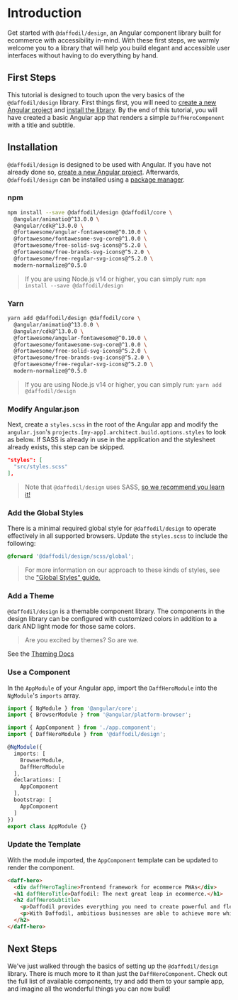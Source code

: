 # Introduction
Get started with `@daffodil/design`, an Angular component library built for ecommerce with accessibility in-mind. With these first steps, we warmly welcome you to a library that will help you build elegant and accessible user interfaces without having to do everything by hand. 

## First Steps
This tutorial is designed to touch upon the very basics of the `@daffodil/design` library. First things first, you will need to [create a new Angular project](https://angular.io/cli) and [install the library](#installation). By the end of this tutorial, you will have created a basic Angular app that renders a simple `DaffHeroComponent` with a title and subtitle.

## Installation
`@daffodil/design` is designed to be used with Angular. If you have not already done so, [create a new Angular project](https://angular.io/cli). Afterwards, `@daffodil/design` can be installed using a [package manager](https://www.npmjs.com/package/@daffodil/design).

### npm
```bash
npm install --save @daffodil/design @daffodil/core \
  @angular/animatio@^13.0.0 \
  @angular/cdk@^13.0.0 \
  @fortawesome/angular-fontawesome@^0.10.0 \
  @fortawesome/fontawesome-svg-core@^1.0.0 \
  @fortawesome/free-solid-svg-icons@^5.2.0 \
  @fortawesome/free-brands-svg-icons@^5.2.0 \
  @fortawesome/free-regular-svg-icons@^5.2.0 \
  modern-normalize@^0.5.0
```

> If you are using Node.js v14 or higher, you can simply run: `npm install --save @daffodil/design`

### Yarn
```bash
yarn add @daffodil/design @daffodil/core \
  @angular/animatio@^13.0.0 \
  @angular/cdk@^13.0.0 \
  @fortawesome/angular-fontawesome@^0.10.0 \
  @fortawesome/fontawesome-svg-core@^1.0.0 \
  @fortawesome/free-solid-svg-icons@^5.2.0 \
  @fortawesome/free-brands-svg-icons@^5.2.0 \
  @fortawesome/free-regular-svg-icons@^5.2.0 \
  modern-normalize@^0.5.0
```

> If you are using Node.js v14 or higher, you can simply run: `yarn add @daffodil/design`

### Modify Angular.json
Next, create a `styles.scss` in the root of the Angular app and modify the `angular.json`'s `projects.[my-app].architect.build.options.styles` to look as below. If SASS is already in use in the application and the stylesheet already exists, this step can be skipped.

```json
"styles": [
  "src/styles.scss"
],
```

> Note that `@daffodil/design` uses SASS, [so we recommend you learn it!](https://sass-lang.com/)

### Add the Global Styles
There is a minimal required global style for `@daffodil/design` to operate effectively in all supported browsers. Update the `styles.scss` to include the following:

```scss
@forward '@daffodil/design/scss/global';
```

> For more information on our approach to these kinds of styles, see the ["Global Styles" guide.](./global-styles.md)

### Add a Theme
`@daffodil/design` is a themable component library. The components in the design library can be configured with customized colors in addition to a dark AND light mode for those same colors.

> Are you excited by themes? So are we.

See the [Theming Docs](../scss/theming/README.md)

### Use a Component
In the `AppModule` of your Angular app, import the `DaffHeroModule` into the `NgModule`'s `imports` array.

```ts
import { NgModule } from '@angular/core';
import { BrowserModule } from '@angular/platform-browser';

import { AppComponent } from './app.component';
import { DaffHeroModule } from '@daffodil/design';

@NgModule({
  imports: [
    BrowserModule,
    DaffHeroModule
  ],
  declarations: [
    AppComponent
  ],
  bootstrap: [
    AppComponent
  ]
})
export class AppModule {}
```

### Update the Template
With the module imported, the `AppComponent` template can be updated to render the component.

```html
<daff-hero>
  <div daffHeroTagline>Frontend framework for ecommerce PWAs</div>
  <h1 daffHeroTitle>Daffodil: The next great leap in ecommerce.</h1>
  <h2 daffHeroSubtitle>
    <p>Daffodil provides everything you need to create powerful and flexible ecommerce experiences.</p>
    <p>With Daffodil, ambitious businesses are able to achieve more while minimizing development and maintenance costs.</p>
  </h2>
</daff-hero>
```

## Next Steps
We've just walked through the basics of setting up the `@daffodil/design` library. There is much more to it than just the `DaffHeroComponent`. Check out the full list of available components, try and add them to your sample app, and imagine all the wonderful things you can now build!